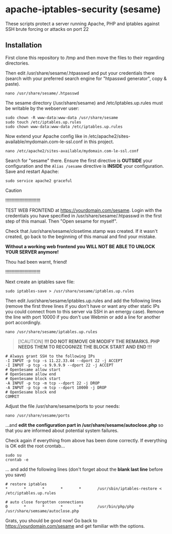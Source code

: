 # apache-iptables-security (sesame)
These scripts protect a server running Apache, PHP and iptables against SSH brute forcing or attacks on port 22

## Installation

First clone this repository to /tmp and then move the files to their regarding directories.

Then edit /usr/share/sesame/.htpasswd and put your credentials there (search with your preferred search engine for "htpasswd generator", copy & paste).

`nano /usr/share/sesame/.htpasswd`

The sesame directory (/usr/share/sesame) and /etc/iptables.up.rules must be writable by the webserver user:
```
sudo chown -R www-data:www-data /usr/share/sesame
sudo touch /etc/iptables.up.rules
sudo chown www-data:www-data /etc/iptables.up.rules
```

Now extend your Apache config like in /etc/apache2/sites-available/mydomain.com-le-ssl.conf in this project.

`nano /etc/apache2/sites-available/mydomain.com-le-ssl.conf`

Search for "sesame" there. Ensure the first <Directory> directive is **OUTSIDE** your <VirtualHost> configuration and the `Alias /sesame` directive is **INSIDE** your <VirtualHost> configuration.
Save and restart Apache:

`sudo service apache2 graceful`

> [!CAUTION]
> !!!!!!!!!!!!!!!!!!!!!!!!!!!
>
> TEST WEB FRONTEND at https://yourdomain.com/sesame. Login with the credentials you have specified in /usr/share/sesame/.htpasswd in the first step of this manual. Then "Open sesame for myself".
>
> Check that /usr/share/sesame/closetime.stamp was created. If it wasn't created, go back to the beginning of this manual and find your mistake.
>
> **Without a working web frontend you WILL NOT BE ABLE TO UNLOCK YOUR SERVER anymore!**
>
> Thou had been warnt, friend!
>
> !!!!!!!!!!!!!!!!!!!!!!!!!!!

Next create an iptables save file:

`sudo iptables-save > /usr/share/sesame/iptables.up.rules`

Then edit /usr/share/sesame/iptables.up.rules and add the following lines (remove the first three lines if you don't have or want any other static IPs you could connect from to this server via SSH in an emergy case). Remove the line with port 10000 if you don't use Webmin or add a line for another port accordingly.

`nano /usr/share/sesame/iptables.up.rules`

>  [!CAUTION]
> **!!! DO NOT REMOVE OR MODIFY THE REMARKS. PHP NEEDS THEM TO RECOGNIZE THE BLOCK START AND END !!!**

```
# Always grant SSH to the following IPs
-I INPUT -p tcp -s 11.22.33.44 --dport 22 -j ACCEPT
-I INPUT -p tcp -s 9.9.9.9 --dport 22 -j ACCEPT
# OpenSesame allow start
# OpenSesame allow end
# OpenSesame block start
-A INPUT -p tcp -m tcp --dport 22 -j DROP
-A INPUT -p tcp -m tcp --dport 10000 -j DROP
# OpenSesame block end
COMMIT
```

Adjust the file /usr/share/sesame/ports to your needs:

`nano /usr/share/sesame/ports`

...and **edit the configuration part in /usr/share/sesame/autoclose.php** so that you are informed about potential system failures.

Check again if everything from above has been done correctly. If everything is OK edit the root crontab...

```
sudo su
crontab -e
```

... and add the following lines (don't forget about the **blank last line** before you save)

```
# restore iptables
*       *       *       *       *       /usr/sbin/iptables-restore < /etc/iptables.up.rules

# auto close forgotten connections
0       *       *       *       *       /usr/bin/php/php /usr/share/semsame/autoclose.php

```

Grats, you should be good now!
Go back to https://yourdomain.com/sesame and get familiar with the options.
